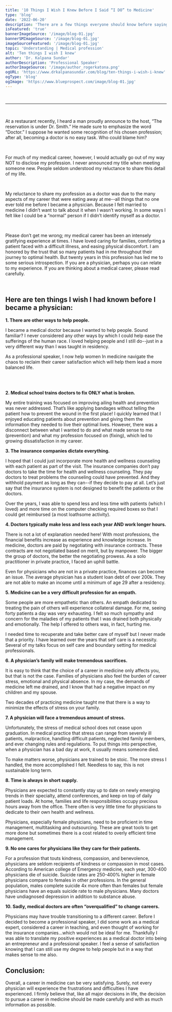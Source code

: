 ```yaml
---
title: '10 Things I Wish I Knew Before I Said “I DO” to Medicine'
type: 'blog'
date: '2022-06-20'
description: 'There are a few things everyone should know before saying "I DO" to medicine. Because most of us will stay in a medical career longer than our marriages, it is important to make the decision with as much knowledge as possible.'
isFeatured: 'true'
bannerImageSource: '/image/blog-01.jpg'
bannerSMImageSource: '/image/blog-01.jpg'
imageSourceFeatured: '/image/blog-01.jpg'
topic: 'Understanding | Medical profession'
alt: 'Ten things I wish I knew'
author: 'Dr. Kalpana Sundar'
authorDescription: 'Professional Speaker'
authorImageSource: '/image/author_rogerkatona.png'
ogURL: 'https://www.drkalpanasundar.com/blog/ten-things-i-wish-i-knew'
ogType: 'blog'
ogImage: 'https://www.blueprospect.com/image/blog-01.jpg'
---
```

<br>

---
<br>

At a restaurant recently, I heard a man proudly announce to the host, “The reservation is under Dr. Smith.”  He made sure to emphasize the word “Doctor.”  I suppose he wanted some recognition of his chosen profession; after all, becoming a doctor is no easy task. Who could blame him?

<br>

For much of my medical career, however, I would actually go out of my way NOT to disclose my profession. I never announced my title when meeting someone new.  People seldom understood my reluctance to share this detail of my life.

<br>

My reluctance to share my profession as a doctor was due to the many aspects of my career that were eating away at me--all things that no one ever told me before I became a physician. Because I felt married to medicine I didn’t want to talk about it when I wasn’t working.  In some ways I felt like I could be a “normal” person if I didn’t identify myself as a doctor.

<br>

Please don’t get me wrong; my medical career has been an intensely gratifying experience at times. I  have loved caring for families, comforting a patient faced with a difficult illness, and easing physical discomfort. I am honored by the trust that so many patients had in me throughout their journey to optimal health. But twenty years in this profession has led me to some serious introspection. If you are a physician, perhaps you can relate to my experience. If you are thinking about a medical career, please read carefully.

<br>

## Here are ten things I wish I had known before I became a physician:

**1. There are other ways to help people.**

I became a medical doctor because I wanted to help people.  Sound familiar? I never considered any other ways by which I could help ease the sufferings of the human race. I loved helping people and I still do--just in a very different way than I was taught in residency.

As a professional speaker, I now help women In medicine navigate the chaos to reclaim their career satisfaction which will help them lead a more balanced life.


<br><br>

**2. Medical school trains doctors to fix ONLY what is broken.**

My entire training was focused on improving ailing health and prevention was never 	addressed. That’s like applying bandages without telling the patient how to prevent the wound in the first place! I quickly learned that I enjoyed educating patients about prevention and giving them the information they needed to live their optimal lives.  However, there was a disconnect between what I wanted to do and what made sense to me (prevention) and what my profession focused on (fixing), which led to growing dissatisfaction in my career.

**3. The insurance companies dictate everything.**

I hoped that I could just incorporate more health and wellness counseling with each patient as part of the visit. The insurance companies don’t pay doctors to take the time for health and wellness counseling.  They pay doctors to treat problems the counseling could have prevented.  And they withhold payment as long as they can--if they decide to pay at all. Let’s just say that the insurance system is not designed to benefit the patients or the doctors.

Over the years, I was able to spend less and less time with patients (which I loved)  and more time on the computer checking required boxes so that I could get reimbursed (a most loathsome activity).

**4. Doctors typically make less and less each year AND work longer hours.**

There is not a lot of explanation needed here!  With most professions, the financial benefits increase as experience and knowledge increase.  In medicine, doctors are paid by negotiating with insurance contracts.  These contracts are not negotiated based on merit, but by manpower.  The bigger the group of doctors, the better the negotiating prowess.  As a solo practitioner in private practice, I faced an uphill battle.

Even for physicians who are not in a private practice, finances can become an issue.  The average physician has a student loan debt of over 200k.  They are not able to make an income until a minimum of age 29 after a residency.

**5. Medicine can be a very difficult profession for an empath.**

Some people are more empathetic than others.  An empath dedicated to treating the pain of others will experience collateral damage. For me, seeing forty patients a day was very exhausting. I felt so much sympathy and concern for the maladies of my patients that I was drained both physically and emotionally. The help I offered to others was, in fact, hurting me.

I needed time to recuperate and take better care of myself but I never made that a priority. I have learned over the years that self care is a necessity. Several of my talks focus on self care and boundary setting for medical professionals.

**6. A physician’s family will make tremendous sacrifices.**

It is easy to think that the choice of a career in medicine only affects you, but that is not the case. Families of physicians also feel the burden of career stress, emotional and physical absence. In my case, the demands of medicine left me drained, and I know that had a negative impact on my children and my spouse.

Two decades of practicing medicine taught me that there is a way to minimize the effects of stress on your family.

**7. A physician will face a tremendous amount of stress.**

Unfortunately, the stress of medical school does not cease upon graduation. In medical practice that stress can range from severely ill patients, malpractice, handling difficult patients, neglected family members, and ever changing rules and regulations. To put things into perspective, when a physician has a bad day at work, it usually means someone died.

To make matters worse, physicians are trained to be stoic. The more stress I handled, the more accomplished I felt.  Needless to say, this is not sustainable long term.

**8. Time is always in short supply.**

Physicians are expected to constantly stay up to date on newly emerging trends in their specialty, attend conferences, and keep on top of daily patient loads. At home, families and life responsibilities occupy precious hours away from the office.  There often is very little time for physicians to dedicate to their own health and wellness.

Physicians, especially female physicians, need to be proficient in time management, multitasking and outsourcing.  These are great tools to get more done but sometimes there is a cost related to overly efficient time management.

**9. No one cares for physicians like they care for their patients.**

For a profession that touts kindness, compassion, and benevolence, physicians are seldom recipients of kindness or compassion in most cases.  According to American college of Emergency medicine, each year, 300-400 physicians die of suicide. Suicide rates are 250-400% higher in female physicians compare to females in other professions. In the general population, males complete suicide 4x more often than females but female physicians have an equals suicide rate to male physicians.  Many doctors have undiagnosed depression in addition to substance abuse.


**10. Sadly, medical doctors are often “overqualified” to change careers.**

Physicians may have trouble transitioning to a different career. Before I decided to become a professional speaker, I did some work as a medical expert, considered a career in teaching, and even thought of working for the insurance companies…which would not be ideal for me. Thankfully I was able to translate my positive experiences as a medical doctor into being an entrepreneur and a professional speaker.  I feel a sense of satisfaction knowing that I can still use my degree to help people but in a way that makes sense to me also.

## Conclusion:
Overall, a career in medicine can be very satisfying. Surely, not every physician will experience the frustrations and difficulties I have experienced. I firmly believe that, like all major decisions in life, the decision to pursue a career in medicine should be made carefully and with as much information as possible.





